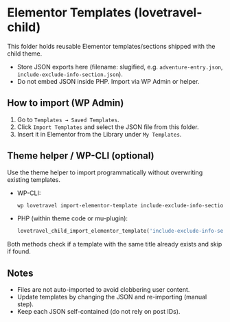 # Elementor Templates (lovetravel-child)

This folder holds reusable Elementor templates/sections shipped with the child theme.

- Store JSON exports here (filename: slugified, e.g. `adventure-entry.json`, `include-exclude-info-section.json`).
- Do not embed JSON inside PHP. Import via WP Admin or helper.

## How to import (WP Admin)
1. Go to `Templates → Saved Templates`.
2. Click `Import Templates` and select the JSON file from this folder.
3. Insert it in Elementor from the Library under `My Templates`.

## Theme helper / WP-CLI (optional)
Use the theme helper to import programmatically without overwriting existing templates.

- WP-CLI:
  ```bash
  wp lovetravel import-elementor-template include-exclude-info-section.json
  ```
- PHP (within theme code or mu-plugin):
  ```php
  lovetravel_child_import_elementor_template('include-exclude-info-section.json');
  ```

Both methods check if a template with the same title already exists and skip if found.

## Notes
- Files are not auto-imported to avoid clobbering user content.
- Update templates by changing the JSON and re-importing (manual step).
- Keep each JSON self-contained (do not rely on post IDs).
